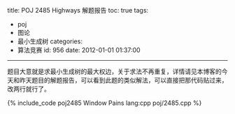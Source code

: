title: POJ 2485 Highways 解题报告
toc: true
tags:
  - poj
  - 图论
  - 最小生成树
categories:
  - 算法竞赛
id: 956
date: 2012-01-01 01:37:00
---

题目大意就是求最小生成树的最大权边，关于求法不再重复，详情请见本博客的今天和昨天题目的解题报告，可以看到此题的类似解法，可以直接把那代码贴过来，改两行就行了。

{% include_code poj2485 Window Pains lang:cpp poj/2485.cpp %}
